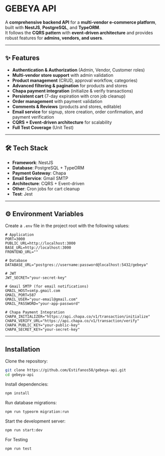 # GEBEYA API

A **comprehensive backend API** for a **multi-vendor e-commerce platform**, built with **NestJS**, **PostgreSQL**, and **TypeORM**.  
It follows the **CQRS pattern** with **event-driven architecture** and provides robust features for **admins, vendors, and users**.  

---

## ✨ Features

- **Authentication & Authorization** (Admin, Vendor, Customer roles)  
- **Multi-vendor store support** with admin validation  
- **Product management** (CRUD, approval workflow, categories)  
- **Advanced filtering & pagination** for products and stores  
- **Chapa payment integration** (initialize & verify transactions)  
- **Persistent cart** (7-day expiration with cron job cleanup)  
- **Order management** with payment validation  
- **Comments & Reviews** (products and stores, editable)  
- **Email service** for signup, store creation, order confirmation, and payment verification  
- **CQRS + Event-driven architecture** for scalability
- **Full Test Coverage** (Unit Test) 

---

## 🛠 Tech Stack

- **Framework**: NestJS  
- **Database**: PostgreSQL + TypeORM  
- **Payment Gateway**: Chapa  
- **Email Service**: Gmail SMTP  
- **Architecture**: CQRS + Event-driven  
- **Other**: Cron jobs for cart cleanup
- **Test**: Jest

---

## ⚙️ Environment Variables

Create a `.env` file in the project root with the following values:

```env
# Application
PORT=3000
PUBLIC_URL=http://localhost:3000
BASE_URL=http://localhost:3000
FRONTEND_URL=""

# Database
DATABASE_URL="postgres://username:password@localhost:5432/gebeya"

# JWT
JWT_SECRET="your-secret-key"

# Gmail SMTP (for email notifications)
GMAIL_HOST=smtp.gmail.com
GMAIL_PORT=587
GMAIL_USER="your-email@gmail.com"
GMAIL_PASSWORD="your-app-password"

# Chapa Payment Integration
CHAPA_INITIALIZER="https://api.chapa.co/v1/transaction/initialize"
CHAPA_VERIFY_URL="https://api.chapa.co/v1/transaction/verify"
CHAPA_PUBLIC_KEY="your-public-key"
CHAPA_SECRET_KEY="your-secret-key"
```
---

## Installation

Clone the repository:
```bash
git clone https://github.com/Estifanos58/gebeya-api.git
cd gebeya-api
```

Install dependencies:
```bash
npm install
```

Run database migrations:
```bash
npm run typeorm migration:run
```

Start the development server:
```bash
npm run start:dev
```

For Testing
```bash
npm run test
```


